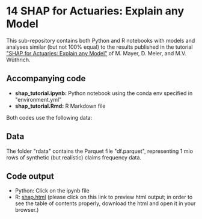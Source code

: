 # 14 SHAP for Actuaries: Explain any Model

This sub-repository contains both Python and R notebooks with models and analyses similar (but not 100% equal) to the results published in the tutorial 
["SHAP for Actuaries: Explain any Model"](https://papers.ssrn.com/sol3/papers.cfm?abstract_id=4389797) of M. Mayer, D. Meier, and M.V. Wüthrich.

## Accompanying code

- **shap_tutorial.ipynb:** Python notebook using the conda env specified in "environment.yml"
- **shap_tutorial.Rmd:** R Markdown file

Both codes use the following data:

## Data

The folder "rdata" contains the Parquet file "df.parquet", representing 1 mio rows of synthetic (but realistic) claims frequency data.

## Code output

- Python: Click on the ipynb file
- R: [shap.html](https://htmlpreview.github.io/?https://github.com/JSchelldorfer/ActuarialDataScience/blob/master/14%20-%20SHAP/shap.html) (please click on this link to preview html output; in order to see the table of contents properly, download the html and open it in your browser.)